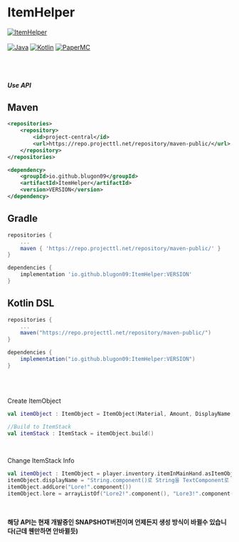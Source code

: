 # ItemHelper

[![ItemHelper](https://img.shields.io/badge/ItemHelper-1.0.9_SNAPSHOT-blue.svg)]()
<br><br>
[![Java](https://img.shields.io/badge/Java-16-FF7700.svg?logo=java)]()
[![Kotlin](https://img.shields.io/badge/Kotlin-1.5.31-186FCC.svg?logo=kotlin)]()
[![PaperMC](https://img.shields.io/badge/PaperMC-1.17-222222.svg)]()


<br>
<br>

##### Use API


## Maven
```xml
<repositories>
    <repository>
        <id>project-central</id>
        <url>https://repo.projecttl.net/repository/maven-public/</url>
    </repository>
</repositories>

<dependency>
    <groupId>io.github.blugon09</groupId>
    <artifactId>ItemHelper</artifactId>
    <version>VERSION</version>
</dependency>
```


## Gradle
```gradle
repositories {
    ...
    maven { 'https://repo.projecttl.net/repository/maven-public/' }
}

dependencies {
    implementation 'io.github.blugon09:ItemHelper:VERSION'
}
```

## Kotlin DSL
```gradle
repositories {
    ...
    maven("https://repo.projecttl.net/repository/maven-public/")
}

dependencies {
    implementation("io.github.blugon09:ItemHelper:VERSION")
}
```

<br><br>

Create ItemObject
```kotlin
val itemObject : ItemObject = ItemObject(Material, Amount, DisplayName, Lore)

//Build to ItemStack
val itemStack : ItemStack = itemObject.build()
```

<br>

Change ItemStack Info
```kotlin
val itemObject : ItemObject = player.inventory.itemInMainHand.asItemObject()
itemObject.displayName = "String.component()로 String을 TextComponent로 간단하게 변경".component()
itemObject.addLore("Lore!".component())
itemObject.lore = arrayListOf("Lore2!".component(), "Lore3!".component())
```
<br>

**해당 API는 현재 개발중인 SNAPSHOT버전이며 언제든지 생성 방식이 바뀔수 있습니다(근데 웬만하면 안바뀔듯)**
